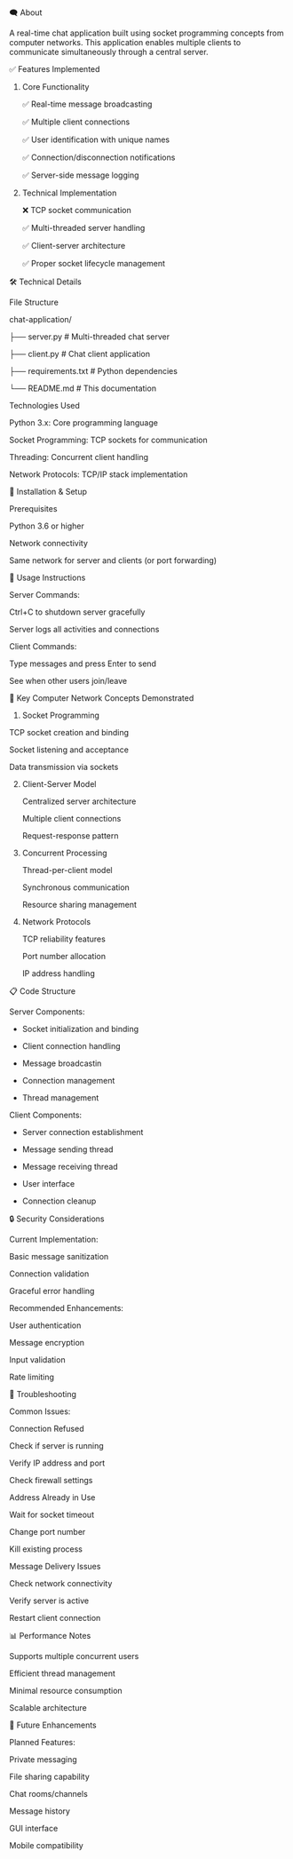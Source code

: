 🗨️ About

A real-time chat application built using socket programming concepts from computer networks. This application enables multiple clients to communicate simultaneously through a central server.

✅ Features Implemented

1. Core Functionality
   
     ✅ Real-time message broadcasting

     ✅ Multiple client connections

     ✅ User identification with unique names

     ✅ Connection/disconnection notifications

     ✅ Server-side message logging

2. Technical Implementation
   
     ❌ TCP socket communication

     ✅ Multi-threaded server handling

     ✅ Client-server architecture

     ✅ Proper socket lifecycle management

🛠️ Technical Details

File Structure

chat-application/

  ├── server.py              # Multi-threaded chat server

  ├── client.py              # Chat client application

  ├── requirements.txt       # Python dependencies

  └── README.md             # This documentation

Technologies Used

  Python 3.x: Core programming language

  Socket Programming: TCP sockets for communication

  Threading: Concurrent client handling

  Network Protocols: TCP/IP stack implementation

🚀 Installation & Setup

Prerequisites

   Python 3.6 or higher

   Network connectivity

   Same network for server and clients (or port forwarding)

🔧 Usage Instructions

   Server Commands:

   Ctrl+C to shutdown server gracefully

   Server logs all activities and connections

Client Commands:

   Type messages and press Enter to send

   See when other users join/leave

🌟 Key Computer Network Concepts Demonstrated

   1. Socket Programming
   
   TCP socket creation and binding

   Socket listening and acceptance

   Data transmission via sockets

2. Client-Server Model
   
   Centralized server architecture

   Multiple client connections

   Request-response pattern

3. Concurrent Processing
   
   Thread-per-client model

   Synchronous communication

   Resource sharing management

4. Network Protocols
   
   TCP reliability features

   Port number allocation

   IP address handling

📋 Code Structure

Server Components:

  - Socket initialization and binding
   
  - Client connection handling
  
  - Message broadcastin
  
  - Connection management
  
  - Thread management

  Client Components:

   - Server connection establishment
  
   - Message sending thread
  
   - Message receiving thread
  
   - User interface
  
   - Connection cleanup

 🔒 Security Considerations
  
  Current Implementation:

   Basic message sanitization

   Connection validation

   Graceful error handling

   Recommended Enhancements:

   User authentication

   Message encryption

   Input validation

   Rate limiting

🐛 Troubleshooting

   Common Issues:

   Connection Refused

   Check if server is running

  Verify IP address and port

   Check firewall settings

   Address Already in Use

   Wait for socket timeout

   Change port number

   Kill existing process

   Message Delivery Issues

   Check network connectivity

   Verify server is active

   Restart client connection

📊 Performance Notes

   Supports multiple concurrent users

   Efficient thread management

   Minimal resource consumption

   Scalable architecture

🔮 Future Enhancements

  Planned Features:

   Private messaging

   File sharing capability

   Chat rooms/channels

   Message history

GUI interface

   Mobile compatibility
